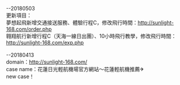 --20180503<br>
更新項目：<br>
夢想起飛新增交通接送服務、體驗行程C，修改飛行時間：http://sunlight-168.com/order.php<br>
翱翔航行新增行程C（天海一線日出團）、10小時飛行教學，修改飛行時間：http://sunlight-168.com/exp.php<br>
<br>
--20180413<br>
domain：http://sunlight-168.com/<br>
case name：花蓮日光輕航機場官方網站～花蓮輕航機推薦✈<br>
new case！
